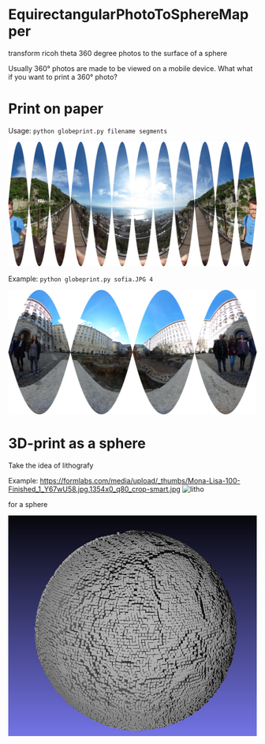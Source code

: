 # EquirectangularPhotoToSphereMapper
transform ricoh theta 360 degree photos to the surface of a sphere 



Usually 360° photos are made to be viewed on a mobile device. What what if you want to print a 360° photo?


# Print on paper

Usage: 
  `python globeprint.py filename segments`
  
![example](https://github.com/paszin/EquirectangularPhotoToSphereMapper/raw/master/gibraltar_s12.jpg "Example")

Example:
`python globeprint.py sofia.JPG 4`

![example](https://github.com/paszin/EquirectangularPhotoToSphereMapper/raw/master/sofia_s4.jpg "Example")





# 3D-print as a sphere

Take the idea of lithografy

Example:
https://formlabs.com/media/upload/_thumbs/Mona-Lisa-100-Finished_1_Y67wU58.jpg.1354x0_q80_crop-smart.jpg
![litho](https://formlabs.com/media/upload/_thumbs/Mona-Lisa-100-Finished_1_Y67wU58.jpg.1354x0_q80_crop-smart.jpg)

for a sphere

![litho](https://github.com/paszin/EquirectangularPhotoToSphereMapper/raw/master/gibraltar_sphere.jpg "Example")
